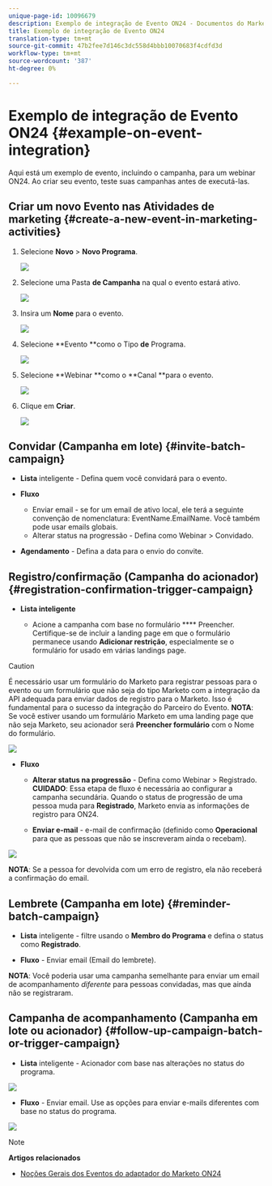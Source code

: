 ```yaml
---
unique-page-id: 10096679
description: Exemplo de integração de Evento ON24 - Documentos do Marketing - Documentação do produto
title: Exemplo de integração de Evento ON24
translation-type: tm+mt
source-git-commit: 47b2fee7d146c3dc558d4bbb10070683f4cdfd3d
workflow-type: tm+mt
source-wordcount: '387'
ht-degree: 0%

---
```



# Exemplo de integração de Evento ON24 {#example-on-event-integration}

Aqui está um exemplo de evento, incluindo o campanha, para um webinar ON24. Ao criar seu evento, teste suas campanhas antes de executá-las.

## Criar um novo Evento nas Atividades de marketing {#create-a-new-event-in-marketing-activities}

1. Selecione **Novo** > **Novo Programa**.

   ![](assets/image2015-12-22-15-3a35-3a15.png)

1. Selecione uma Pasta **de Campanha** na qual o evento estará ativo.

   ![](assets/image2015-12-22-15-3a39-3a51.png)

1. Insira um **Nome** para o evento.

   ![](assets/image2015-12-22-15-3a43-3a4.png)

1. Selecione **Evento **como o Tipo **de** Programa.

   ![](assets/image2015-12-22-15-3a44-3a41.png)

1. Selecione **Webinar **como o **Canal **para o evento.

   ![](assets/image2015-12-22-15-3a46-3a34.png)

1. Clique em **Criar**.

   ![](assets/image2015-12-22-15-3a48-3a20.png)

## Convidar (Campanha em lote)  {#invite-batch-campaign}

* **Lista** inteligente - Defina quem você convidará para o evento.
* **Fluxo**

   * Enviar email - se for um email de ativo local, ele terá a seguinte convenção de nomenclatura: EventName.EmailName. Você também pode usar emails globais.
   * Alterar status na progressão - Defina como Webinar > Convidado.

* **Agendamento** - Defina a data para o envio do convite.

## Registro/confirmação (Campanha do acionador) {#registration-confirmation-trigger-campaign}

* **Lista inteligente**

   * Acione a campanha com base no formulário **** Preencher. Certifique-se de incluir a landing page em que o formulário permanece usando **Adicionar restrição**, especialmente se o formulário for usado em várias landings page.

>[!CAUTION]
>
>É necessário usar um formulário do Marketo para registrar pessoas para o evento ou um formulário que não seja do tipo Marketo com a integração da API adequada para enviar dados de registro para o Marketo. Isso é fundamental para o sucesso da integração do Parceiro do Evento. **NOTA**: Se você estiver usando um formulário Marketo em uma landing page que não seja Marketo, seu acionador será **Preencher formulário** com o Nome do formulário.

![](assets/image2015-12-22-15-3a50-3a22.png)

* **Fluxo**

   * **Alterar status na progressão** - Defina como Webinar > Registrado. **CUIDADO**: Essa etapa de fluxo é necessária ao configurar a campanha secundária. Quando o status de progressão de uma pessoa muda para **Registrado**, Marketo envia as informações de registro para ON24.

   * **Enviar e-mail** - e-mail de confirmação (definido como **Operacional** para que as pessoas que não se inscreveram ainda o recebam).

![](assets/image2015-12-22-15-3a52-3a9.png)

**NOTA**: Se a pessoa for devolvida com um erro de registro, ela não receberá a confirmação do email.

## Lembrete (Campanha em lote) {#reminder-batch-campaign}

* **Lista** inteligente - filtre usando o **Membro do Programa** e defina o status como **Registrado**.

* **Fluxo** - Enviar email (Email do lembrete).

**NOTA**: Você poderia usar uma campanha semelhante para enviar um email de acompanhamento *diferente* para pessoas convidadas, mas que ainda não se registraram.

## Campanha de acompanhamento (Campanha em lote ou acionador) {#follow-up-campaign-batch-or-trigger-campaign}

* **Lista** inteligente - Acionador com base nas alterações no status do programa.

![](assets/image2015-12-22-15-3a57-3a25.png)

* **Fluxo** - Enviar email. Use as opções para enviar e-mails diferentes com base no status do programa.

![](assets/ten.png)

>[!NOTE]
>
>**Artigos relacionados**
>
>* [Noções Gerais dos Eventos do adaptador do Marketo ON24](understanding-marketo-on24-adapter-events.md)

>



